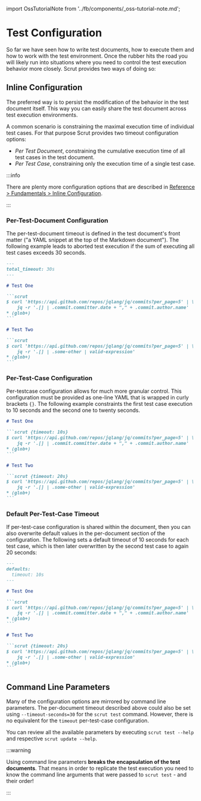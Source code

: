 import OssTutorialNote from '../fb/components/_oss-tutorial-note.md';

# Test Configuration

<FbInternalOnly><OssTutorialNote /></FbInternalOnly>

So far we have seen how to write test documents, how to execute them and how to work with the test environment. Once the rubber hits the road you will likely run into situations where you need to control the test execution behavior more closely. Scrut provides two ways of doing so:

## Inline Configuration

The preferred way is to persist the modification of the behavior in the test document itself. This way you can easily share the test document across test execution environments.

A common scenario is constraining the maximal execution time of individual test cases. For that purpose Scrut provides two timeout configuration options:
- *Per Test Document*,  constraining the cumulative execution time of all test cases in the test document.
- *Per Test Case*, constraining only the execution time of a single test case.

:::info

There are plenty more configuration options that are described in [Reference > Fundamentals > Inline Configuration](/docs/reference/fundamentals/inline-configuration/).

:::

### Per-Test-Document Configuration

The per-test-document timeout is defined in the test document's front matter ("a YAML snippet at the top of the Markdown document"). The following example leads to aborted test execution if the sum of executing all test cases exceeds 30 seconds.

````markdown title="tests/timeout.md" showLineNumbers {1-3}
---
total_timeout: 30s
---

# Test One

```scrut
$ curl 'https://api.github.com/repos/jqlang/jq/commits?per_page=5' | \
    jq -r '.[] | .commit.committer.date + "," + .commit.author.name'
* (glob+)
```

# Test Two

```scrut
$ curl 'https://api.github.com/repos/jqlang/jq/commits?per_page=5' | \
    jq -r '.[] | .some-other | valid-expression'
* (glob+)
```
````

### Per-Test-Case Configuration

Per-testcase configuration allows for much more granular control. This configuration must be provided as one-line YAML that is wrapped in curly brackets `{}`. The following example constraints the first test case execution to 10 seconds and the second one to twenty seconds.

````markdown title="tests/timeout.md" showLineNumbers {3,11}
# Test One

```scrut {timeout: 10s}
$ curl 'https://api.github.com/repos/jqlang/jq/commits?per_page=5' | \
    jq -r '.[] | .commit.committer.date + "," + .commit.author.name'
* (glob+)
```

# Test Two

```scrut {timeout: 20s}
$ curl 'https://api.github.com/repos/jqlang/jq/commits?per_page=5' | \
    jq -r '.[] | .some-other | valid-expression'
* (glob+)
```
````

### Default Per-Test-Case Timeout

If per-test-case configuration is shared within the document, then you can also overwrite default values in the per-document section of the configuration. The following sets a default timeout of 10 seconds for each test case, which is then later overwritten by the second test case to again 20 seconds:

````markdown title="tests/timeout.md" showLineNumbers {1-4,16}
---
defaults:
  timeout: 10s
---

# Test One

```scrut
$ curl 'https://api.github.com/repos/jqlang/jq/commits?per_page=5' | \
    jq -r '.[] | .commit.committer.date + "," + .commit.author.name'
* (glob+)
```

# Test Two

```scrut {timeout: 20s}
$ curl 'https://api.github.com/repos/jqlang/jq/commits?per_page=5' | \
    jq -r '.[] | .some-other | valid-expression'
* (glob+)
```
````

## Command Line Parameters

Many of the configuration options are mirrored by command line parameters. The per-document timeout described above could also be set using `--timeout-seconds=30` for the `scrut test` command. However, there is no equivalent for the `timeout` per-test-case configuration.

You can review all the available parameters by executing `scrut test --help` and respective `scrut update --help`.

:::warning

Using command line parameters **breaks the encapsulation of the test documents**. That means in order to replicate the test execution you need to know the command line arguments that were passed to `scrut test` - and their order!

:::
